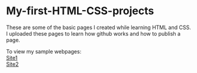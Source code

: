 # My-first-HTML-CSS-projects
These are some of the basic pages I created while learning HTML and CSS.
I uploaded these pages to learn how github works and how to publish a page.

To view my sample webpages:  
[Site1](https://jeffr49.github.io/My-first-HTML-CSS-project/site1/)  
[Site2](https://jeffr49.github.io/My-first-HTML-CSS-project/site2/)


